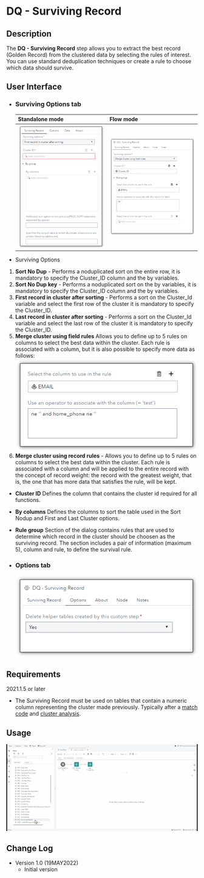 # DQ - Surviving Record
 
## Description

The **DQ - Surviving Record** step allows you to extract the best record (Golden Record) from the clustered data by selecting the rules of interest. You can use standard deduplication techniques or create a rule to choose which data should survive.

## User Interface  

* ### Surviving Options tab ###

   | Standalone mode | Flow mode |
   | --- | --- |                  
   | ![](img/dqsurviving-tabsurvivingrecord-standalone.png) | ![](img/dqsurviving-tabsurvivingrecord-flowmode.png) |

* Surviving Options
1. **Sort No Dup**     - Performs a noduplicated sort on the entire row, it is mandatory to specify the Cluster_ID column and the by variables.  
2. **Sort No Dup key** - Performs a noduplicated sort on the by variables, it is mandatory to specify the Cluster_ID column and the by variables.  
3. **First record in cluster after sorting**   - Performs a sort on the Cluster_Id variable and select the first row of the cluster it is mandatory to specify the Cluster_ID.  
4. **Last record in cluster after sorting**    - Performs a sort on the Cluster_Id variable and select the last row of the cluster it is mandatory to specify the Cluster_ID.  
5. **Merge cluster using field rules** Allows you to define up to 5 rules on columns to select the best data within the cluster. Each rule is associated with a column, but it is also possible to specify more data as follows:  
![DQ - Surviving Record Rule Sample](img/dqsurviving-SurvivingRecord_Rule.png)
6. **Merge cluster using record rules** - Allows you to define up to 5 rules on columns to select the best data within the cluster. Each rule is associated with a column and will be applied to the entire record with the concept of record weight: the record with the greatest weight, that is, the one that has more data that satisfies the rule, will be kept.  
  
* **Cluster ID** Defines the column that contains the cluster id required for all functions.  
* **By columns** Defines the columns to sort the table used in the Sort Nodup and First and Last Cluster options.  
* **Rule group** Section of the dialog contains rules that are used to determine which record in the cluster should be choosen as the surviving record. The section includes a pair of information (maximum 5), column and rule, to define the survival rule.  

* ### Options tab ###  

   ![](img/dqsurviving-tabsurvivingoptions-flowmode.png)  

## Requirements

2021.1.5 or later

* The Surviving Record must be used on tables that contain a numeric column representing the cluster made previously. Typically after a [match code](<https://github.com/sassoftware/sas-studio-custom-steps/blob/main/DQ%20-%20Match%20Code/README.md>) and [cluster analysis](<https://github.com/sassoftware/sas-studio-custom-steps/blob/main/DQ%20-%20Clustering/README.md>).  

## Usage

![Using the DQ - Surviving Record](img/dqsurvivingrecord-demo.gif)  

## Change Log

* Version 1.0 (19MAY2022)
    * Initial version  
	
